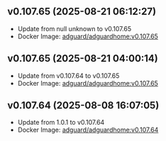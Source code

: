 ## v0.107.65 (2025-08-21 06:12:27)
- Update from null
unknown to v0.107.65
- Docker Image: [adguard/adguardhome:v0.107.65](https://hub.docker.com/r/adguard/adguardhome/tags)

## v0.107.65 (2025-08-21 04:00:14)
- Update from v0.107.64 to v0.107.65
- Docker Image: [adguard/adguardhome:v0.107.65](https://hub.docker.com/r/adguard/adguardhome/tags)

## v0.107.64 (2025-08-08 16:07:05)
- Update from 1.0.1 to v0.107.64
- Docker Image: [adguard/adguardhome:v0.107.64](https://hub.docker.com/r/adguard/adguardhome/tags)


